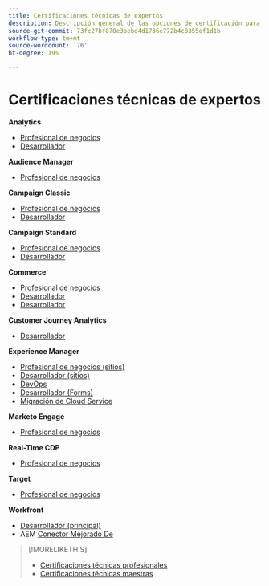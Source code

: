 ```yaml
---
title: Certificaciones técnicas de expertos
description: Descripción general de las opciones de certificación para usuarios expertos
source-git-commit: 73fc27bf870e3bebd4d1736e772b4c8355ef1d1b
workflow-type: tm+mt
source-wordcount: '76'
ht-degree: 19%

---
```


# Certificaciones técnicas de expertos

**Analytics**

* [Profesional de negocios](/help/certifications/aa/aa-e-business.md) <!--AD0-E208-->
* [Desarrollador](/help/certifications/aa/aa-e-developer.md) <!--AD0-E209-->

**Audience Manager**

* [Profesional de negocios](/help/certifications/aam/aam-e-business.md) <!--AD0-E457-->

**Campaign Classic**

* [Profesional de negocios](/help/certifications/acc/acc-e-business.md) <!--AD0-E327-->
* [Desarrollador](/help/certifications/acc/acc-e-developer.md) <!--AD0-E330-->

**Campaign Standard**

* [Profesional de negocios](/help/certifications/acs/acs-e-business.md) <!--AD0-E307-->
* [Desarrollador](/help/certifications/acs/acs-e-developer.md) <!--AD0-E306-->

**Commerce**

* [Profesional de negocios](/help/certifications/ac/ac-e-business.md) <!--AD0-E708-->
* [Desarrollador](/help/certifications/ac/ac-e-developer.md) <!--AD0-E716-->
* [Desarrollador](/help/certifications/ac/ac-e-fedeveloper.md) <!--AD0-E710-->

**Customer Journey Analytics**

* [Desarrollador](/help/certifications/acja/acja-e-developer.md) <!--AD0-E604-->

**Experience Manager**

* [Profesional de negocios (sitios)](/help/certifications/aem/aem-sites-e-business.md) <!--AD0-E121-->
* [Desarrollador (sitios)](/help/certifications/aem/aem-sites-e-developer.md) <!--AD0-E134-->
* [DevOps](/help/certifications/aem/aem-devops-e-engineer.md) <!--AD0-E124-->
* [Desarrollador (Forms)](/help/certifications/aem/aem-forms-e-developer.md) <!--AD0-E125-->
* [Migración de Cloud Service](/help/certifications/aem/aem-cs-e-migration.md) <!--AD0-E136-->

**Marketo Engage**

* [Profesional de negocios](/help/certifications/ame/ame-e-business.md) <!--AD0-E559-->

**Real-Time CDP**

* [Profesional de negocios](/help/certifications/rtcdp/rtcdp-p-business.md) <!--AD0-E602-->

**Target**

* [Profesional de negocios](/help/certifications/at/at-e-business.md) <!--AD0-E406-->

**Workfront**

* [Desarrollador (principal)](/help/certifications/aw/aw-core-e-developer.md) <!--AD0-E904-->
* AEM [Conector Mejorado De](/help/certifications/aw/aw-aem-e-connector.md) <!--AD0-E906-->

>[!MORELIKETHIS]
>
>* [Certificaciones técnicas profesionales](professional.md)
>* [Certificaciones técnicas maestras](master.md)
